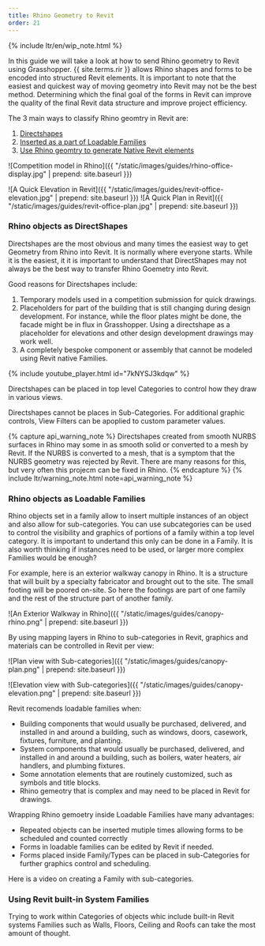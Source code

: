 ```yaml
---
title: Rhino Geometry to Revit
order: 21
---
```


{% include ltr/en/wip_note.html %}

In this guide we will take a look at how to send Rhino geometry to Revit using Grasshopper. {{ site.terms.rir }} allows Rhino shapes and forms to be encoded into structured Revit elements.  It is important to note that the easiest and quickest way of moving geometry into Revit may not be the best method. Determining which the final goal of the forms in Revit can improve the quality of the final Revit data structure and improve project efficiency.

The 3 main ways to classify Rhino geomtry in Revit are: 

1. [Directshapes](#rhino-objects-as-directshapes)
1. [Inserted as a part of Loadable Families](#rhino-objects-as-loadable-families)
1. [Use Rhino geomtry to generate Native Revit elements](#using-revit-built-in-system-families)

![Competition model in Rhino]({{ "/static/images/guides/rhino-office-display.jpg" | prepend: site.baseurl }})

![A Quick Elevation in Revit]({{ "/static/images/guides/revit-office-elevation.jpg" | prepend: site.baseurl }}) ![A Quick Plan in Revit]({{ "/static/images/guides/revit-office-plan.jpg" | prepend: site.baseurl }})

### Rhino objects as DirectShapes

Directshapes are the most obvious and many times the easiest way to get Geometry from Rhino into Revit. It is normally where everyone starts.  While it is the easiest, it it is important to understand that DirectShapes may not always be the best way to transfer Rhino Goemetry into Revit. 

Good reasons for Directshapes include:
1. Temporary models used in a competition submission for quick drawings.
1. Placeholders for part of the building that is still changing during design development.  For instance, while the floor plates might be done, the facade might be in flux in Grasshopper.  Using a directshape as a placeholder for elevations and other design development drawings may work well.
1. A completely bespoke component or assembly that cannot be modeled using Revit native Families.

{% include youtube_player.html id="7kNYSJ3kdqw" %}

Directshapes can be placed in top level Categories to control how they draw in various views.  

Directshapes cannot be places in Sub-Categories. For additional graphic controls, View Filters can be apoplied to custom parameter values.

{% capture api_warning_note %}
Directshapes created from smooth NURBS surfaces in Rhino may some in as smooth solid or converted to a mesh by Revit.  If the NURBS is converted to a mesh, that is a symptom that the NURBS geometry was rejected by Revit.  There are many reasons for this, but very often this projecm can be fixed in Rhino.
{% endcapture %}
{% include ltr/warning_note.html note=api_warning_note %}

### Rhino objects as Loadable Families

Rhino objects set in a family allow to insert multiple instances of an object and also allow for sub-categories.  You can use subcategories can be used to control the visibility and graphics of portions of a family within a top level category. It is important to undertand this only can be done in a Family.  It is also worth thinking if instances need to be used, or larger more complex Families would be enough?

For example, here is an exterior walkway canopy in Rhino.  It is a structure that will built by a specialty fabricator and brought out to the site.  The small footing will be poored on-site.  So here the footings are part of one family and the rest of the structure part of another family.

![An Exterior Walkway in Rhino]({{ "/static/images/guides/canopy-rhino.png" | prepend: site.baseurl }})

By using mapping layers in Rhino to sub-categories in Revit, graphics and materials can be controlled in Revit per view:

![Plan view with Sub-categories]({{ "/static/images/guides/canopy-plan.png" | prepend: site.baseurl }})

![Elevation view with Sub-categories]({{ "/static/images/guides/canopy-elevation.png" | prepend: site.baseurl }})

Revit recomends loadable families when:
* Building components that would usually be purchased, delivered, and installed in and around a building, such as windows, doors, casework, fixtures, furniture, and planting.
* System components that would usually be purchased, delivered, and installed in and around a building, such as boilers, water heaters, air handlers, and plumbing fixtures.
* Some annotation elements that are routinely customized, such as symbols and title blocks.
* Rhino gemeotry that is complex and may need to be placed in Revit for drawings.

Wrapping Rhino gemoetry inside Loadable Families have many advantages:
* Repeated objects can be inserted mutiple times allowing forms to be scheduled and counted correctly
* Forms in loadable families can be edited by Revit if needed.
* Forms placed inside Family/Types can be placed in sub-Categories for further graphics control and scheduling. 

Here is a video on creating a Family with sub-categories.

### Using Revit built-in System Families

Trying to work within Categories of objects whic include built-in Revit systems Families such as Walls, Floors, Ceiling and Roofs can take the most amount of thought.
